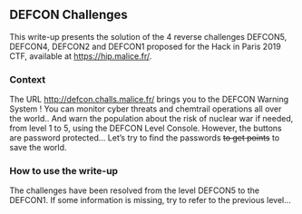 ## DEFCON Challenges

This write-up presents the solution of the 4 reverse challenges DEFCON5, DEFCON4, DEFCON2 and DEFCON1 proposed for the Hack in Paris 2019 CTF, available at https://hip.malice.fr/.

### Context

The URL http://defcon.challs.malice.fr/ brings you to the DEFCON Warning System ! You can monitor cyber threats and chemtrail operations all over the world.. And warn the population about the risk of nuclear war if needed, from level 1 to 5, using the DEFCON Level Console. However, the buttons are password protected... Let’s try to find the passwords ~~to get points~~ to save the world.

### How to use the write-up

The challenges have been resolved from the level DEFCON5 to the DEFCON1. If some information is missing, try to refer to the previous level...
